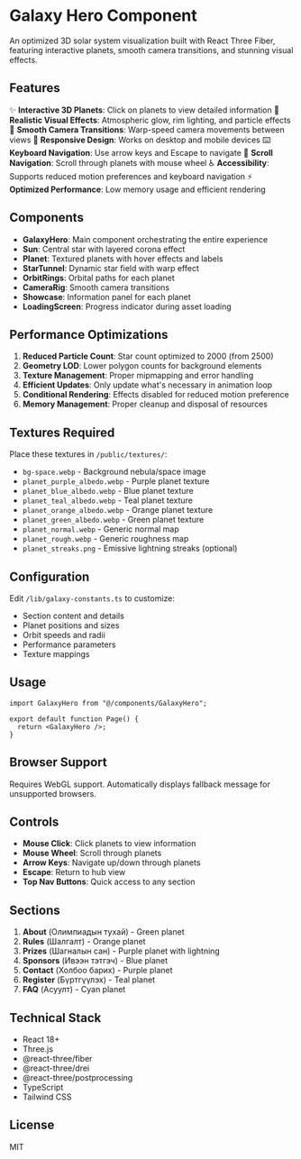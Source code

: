 # Galaxy Hero Component

An optimized 3D solar system visualization built with React Three Fiber, featuring interactive planets, smooth camera transitions, and stunning visual effects.

## Features

✨ **Interactive 3D Planets**: Click on planets to view detailed information
🎨 **Realistic Visual Effects**: Atmospheric glow, rim lighting, and particle effects
🚀 **Smooth Camera Transitions**: Warp-speed camera movements between views
📱 **Responsive Design**: Works on desktop and mobile devices
⌨️ **Keyboard Navigation**: Use arrow keys and Escape to navigate
🎯 **Scroll Navigation**: Scroll through planets with mouse wheel
♿ **Accessibility**: Supports reduced motion preferences and keyboard navigation
⚡ **Optimized Performance**: Low memory usage and efficient rendering

## Components

- **GalaxyHero**: Main component orchestrating the entire experience
- **Sun**: Central star with layered corona effect
- **Planet**: Textured planets with hover effects and labels
- **StarTunnel**: Dynamic star field with warp effect
- **OrbitRings**: Orbital paths for each planet
- **CameraRig**: Smooth camera transitions
- **Showcase**: Information panel for each planet
- **LoadingScreen**: Progress indicator during asset loading

## Performance Optimizations

1. **Reduced Particle Count**: Star count optimized to 2000 (from 2500)
2. **Geometry LOD**: Lower polygon counts for background elements
3. **Texture Management**: Proper mipmapping and error handling
4. **Efficient Updates**: Only update what's necessary in animation loop
5. **Conditional Rendering**: Effects disabled for reduced motion preference
6. **Memory Management**: Proper cleanup and disposal of resources

## Textures Required

Place these textures in `/public/textures/`:

- `bg-space.webp` - Background nebula/space image
- `planet_purple_albedo.webp` - Purple planet texture
- `planet_blue_albedo.webp` - Blue planet texture
- `planet_teal_albedo.webp` - Teal planet texture
- `planet_orange_albedo.webp` - Orange planet texture
- `planet_green_albedo.webp` - Green planet texture
- `planet_normal.webp` - Generic normal map
- `planet_rough.webp` - Generic roughness map
- `planet_streaks.png` - Emissive lightning streaks (optional)

## Configuration

Edit `/lib/galaxy-constants.ts` to customize:

- Section content and details
- Planet positions and sizes
- Orbit speeds and radii
- Performance parameters
- Texture mappings

## Usage

```tsx
import GalaxyHero from "@/components/GalaxyHero";

export default function Page() {
  return <GalaxyHero />;
}
```

## Browser Support

Requires WebGL support. Automatically displays fallback message for unsupported browsers.

## Controls

- **Mouse Click**: Click planets to view information
- **Mouse Wheel**: Scroll through planets
- **Arrow Keys**: Navigate up/down through planets
- **Escape**: Return to hub view
- **Top Nav Buttons**: Quick access to any section

## Sections

1. **About** (Олимпиадын тухай) - Green planet
2. **Rules** (Шалгалт) - Orange planet
3. **Prizes** (Шагналын сан) - Purple planet with lightning
4. **Sponsors** (Ивээн тэтгэч) - Blue planet
5. **Contact** (Холбоо барих) - Purple planet
6. **Register** (Бүртгүүлэх) - Teal planet
7. **FAQ** (Асуулт) - Cyan planet

## Technical Stack

- React 18+
- Three.js
- @react-three/fiber
- @react-three/drei
- @react-three/postprocessing
- TypeScript
- Tailwind CSS

## License

MIT
